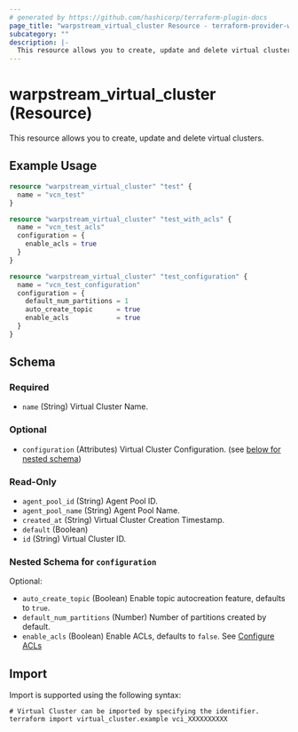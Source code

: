 ```yaml
---
# generated by https://github.com/hashicorp/terraform-plugin-docs
page_title: "warpstream_virtual_cluster Resource - terraform-provider-warpstream"
subcategory: ""
description: |-
  This resource allows you to create, update and delete virtual clusters.
---
```


# warpstream_virtual_cluster (Resource)

This resource allows you to create, update and delete virtual clusters.

## Example Usage

```terraform
resource "warpstream_virtual_cluster" "test" {
  name = "vcn_test"
}

resource "warpstream_virtual_cluster" "test_with_acls" {
  name = "vcn_test_acls"
  configuration = {
    enable_acls = true
  }
}

resource "warpstream_virtual_cluster" "test_configuration" {
  name = "vcn_test_configuration"
  configuration = {
    default_num_partitions = 1
    auto_create_topic      = true
    enable_acls            = true
  }
}
```

<!-- schema generated by tfplugindocs -->
## Schema

### Required

- `name` (String) Virtual Cluster Name.

### Optional

- `configuration` (Attributes) Virtual Cluster Configuration. (see [below for nested schema](#nestedatt--configuration))

### Read-Only

- `agent_pool_id` (String) Agent Pool ID.
- `agent_pool_name` (String) Agent Pool Name.
- `created_at` (String) Virtual Cluster Creation Timestamp.
- `default` (Boolean)
- `id` (String) Virtual Cluster ID.

<a id="nestedatt--configuration"></a>
### Nested Schema for `configuration`

Optional:

- `auto_create_topic` (Boolean) Enable topic autocreation feature, defaults to `true`.
- `default_num_partitions` (Number) Number of partitions created by default.
- `enable_acls` (Boolean) Enable ACLs, defaults to `false`. See [Configure ACLs](https://docs.warpstream.com/warpstream/configuration/configure-acls)

## Import

Import is supported using the following syntax:

```shell
# Virtual Cluster can be imported by specifying the identifier.
terraform import virtual_cluster.example vci_XXXXXXXXXX
```
